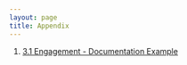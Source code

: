 ```yaml
---
layout: page
title: Appendix
---
```


1. [3.1 Engagement - Documentation Example](3.1-engagement-documentation)